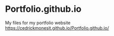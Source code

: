 # Portfolio.github.io
My files for my portfolio website
https://cedrickmonesit.github.io/Portfolio.github.io/
